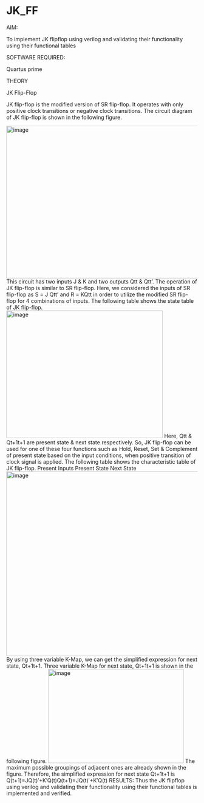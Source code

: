 # JK_FF
AIM: 

To implement JK flipflop using verilog and validating their functionality using their functional tables 

SOFTWARE REQUIRED: 

Quartus prime 

THEORY 

JK Flip-Flop 

JK flip-flop is the modified version of SR flip-flop. It operates with only positive clock transitions or negative clock transitions. The circuit diagram of JK flip-flop is shown in the following figure. 

<img width="610" height="402" alt="image" src="https://github.com/user-attachments/assets/3912edea-397b-4ff9-b526-1b8c0c8495fb" />
This circuit has two inputs J & K and two outputs Qtt & Qtt’. The operation of JK flip-flop is similar to SR flip-flop. Here, we considered the inputs of SR flip-flop as S = J Qtt’ and R = KQtt in order to utilize the modified SR flip-flop for 4 combinations of inputs. The following table shows the state table of JK flip-flop. 
<img width="412" height="336" alt="image" src="https://github.com/user-attachments/assets/7f5e4d26-9c8f-4ebe-b6b7-36158c226084" />
Here, Qtt & Qt+1t+1 are present state & next state respectively. So, JK flip-flop can be used for one of these four functions such as Hold, Reset, Set & Complement of present state based on the input conditions, when positive transition of clock signal is applied. The following table shows the characteristic table of JK flip-flop. Present Inputs Present State Next State 

<img width="575" height="487" alt="image" src="https://github.com/user-attachments/assets/5d2e86ba-d2ab-41f7-a9dd-60a9799fd0f9" />
By using three variable K-Map, we can get the simplified expression for next state, Qt+1t+1. Three variable K-Map for next state, Qt+1t+1 is shown in the following figure. 
<img width="357" height="248" alt="image" src="https://github.com/user-attachments/assets/00c1ff29-df84-4036-937d-12394d0037bc" />
The maximum possible groupings of adjacent ones are already shown in the figure. Therefore, the simplified expression for next state Qt+1t+1 is Q(t+1)=JQ(t)′+K′Q(t)Q(t+1)=JQ(t)′+K′Q(t) 
RESULTS:
Thus the JK flipflop using verilog and validating their functionality using their functional tables is implemented and verified. 



